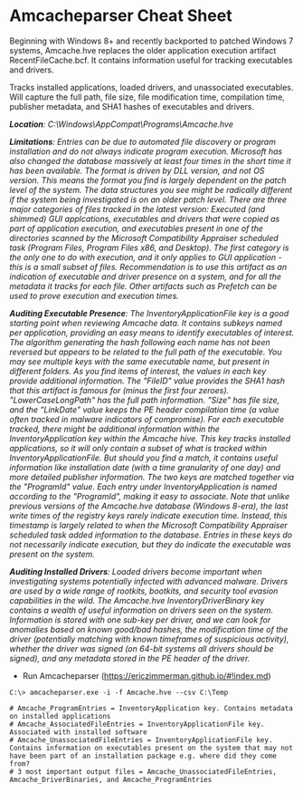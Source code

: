 # Amcacheparser Cheat Sheet

Beginning with Windows 8+ and recently backported to patched Windows 7 systems, Amcache.hve replaces the older application execution artifact RecentFileCache.bcf. It contains information useful for tracking executables and drivers. 

Tracks installed applications, loaded drivers, and unassociated executables. Will capture the full path, file size, file modification time, compilation time, publisher metadata, and SHA1 hashes of executables and drivers.

***Location**: C:\Windows\AppCompat\Programs\Amcache.hve*

***Limitations**: Entries can be due to automated file discovery or program installation and do not always indicate program execution. Microsoft has also changed the database massively at least four times in the short time it has been available. The format is driven by DLL version, and not OS version. This means the format you find is largely dependent on the patch level of the system. The data structures you see might be radically different if the system being investigated is on an older patch level. There are three major categories of files tracked in the latest version: Executed (and shimmed) GUI applcations, executables and drivers that were copied as part of application execution, and executables present in one of the directories scanned by the Microsoft Compatibility Appraiser scheduled task (Program Files, Program Files x86, and Desktop). The first category is the only one to do with execution, and it only applies to GUI application - this is a small subset of files. Recommendation is to use this artifact as an indication of executable and driver presence on a system, and for all the metadata it tracks for each file. Other artifacts such as Prefetch can be used to prove execution and execution times.*

***Auditing Executable Presence**: The InventoryApplicationFile key is a good starting point when reviewing Amcache data. It contains subkeys named per application, providing an easy means to identify executables of interest. The algorithm generating the hash following each name has not been reversed but appears to be related to the full path of the executable. You may see multiple keys with the same executable name, but present in different folders. As you find items of interest, the values in each key provide additional information. The "FileID" value provides the SHA1 hash that this artifact is famous for (minus the first four zeroes). "LowerCaseLongPath" has the full path information. "Size" has file size, and the "LinkDate" value keeps the PE header compilation time (a value often tracked in malware indicators of compromise). For each executable tracked, there might be additional information within the InventoryApplication key within the Amcache hive. This key tracks installed applications, so it will only contain a subset of what is tracked within InventoryApplicationFile. But should you find a match, it contains useful information like installation date (with a time granularity of one day) and more detailed publisher information. The two keys are matched together via the "ProgramId" value. Each entry under InventoryApplication is named according to the "ProgramId", making it easy to associate. Note that unlike previous versions of the Amcache.hve database (Windows 8-era), the last write times of the registry keys rarely indicate execution time. Instead, this timestamp is largely related to when the Microsoft Compatibility Appraiser scheduled task added information to the database. Entries in these keys do not necessarily indicate execution, but they do indicate the executable was present on the system.*

***Auditing Installed Drivers**: Loaded drivers become important when investigating systems potentially infected with advanced malware. Drivers are used by a wide range of rootkits, bootkits, and security tool evasion capabilities in the wild. The Amcache.hve InventoryDriverBinary key contains a wealth of useful information on drivers seen on the system. Information is stored with one sub-key per driver, and we can look for anomalies based on known good/bad hashes, the modification time of the driver (potentially matching with known timeframes of suspicious activity), whether the driver was signed (on 64-bit systems all drivers should be signed), and any metadata stored in the PE header of the driver.*

- Run Amcacheparser (https://ericzimmerman.github.io/#!index.md)

```
C:\> amcacheparser.exe -i -f Amcache.hve --csv C:\Temp

# Amcache_ProgramEntries = InventoryApplication key. Contains metadata on installed applications
# Amcache_AssociatedFileEntries = InventoryApplicationFile key. Associated with installed software
# Amcache_UnassociatedFileEntries = InventoryApplicationFile key. Contains information on executables present on the system that may not have been part of an installation package e.g. where did they come from?
# 3 most important output files = Amcache_UnassociatedFileEntries, Amcache_DriverBinaries, and Amcache_ProgramEntries
```

